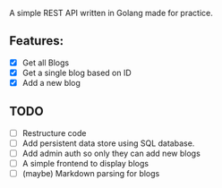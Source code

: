 A simple REST API written in Golang made for practice.

## Features:
- [x] Get all Blogs
- [x] Get a single blog based on ID
- [x] Add a new blog

## TODO
- [ ] Restructure code
- [ ] Add persistent data store using SQL database.
- [ ] Add admin auth so only they can add new blogs
- [ ] A simple frontend to display blogs
- [ ] (maybe) Markdown parsing for blogs